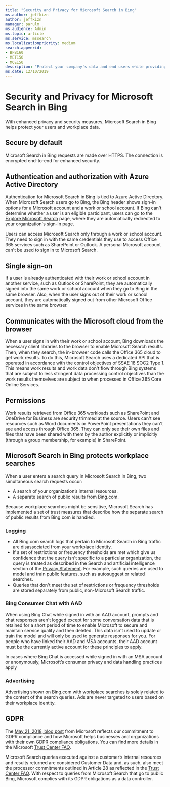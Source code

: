```yaml
---
title: "Security and Privacy for Microsoft Search in Bing"
ms.author: jeffkizn
author: jeffkizn
manager: parulm
ms.audience: Admin
ms.topic: article
ms.service: mssearch
ms.localizationpriority: medium
search.appverid:
- BFB160
- MET150
- MOE150
description: "Protect your company's data and end users while providing information to authorized users with Microsoft Search in Bing"
ms.date: 12/10/2019
---
```


# Security and Privacy for Microsoft Search in Bing

With enhanced privacy and security measures, Microsoft Search in Bing helps protect your users and workplace data.

## Secure by default

Microsoft Search in Bing requests are made over HTTPS. The connection is encrypted end-to-end for enhanced security.
  
## Authentication and authorization with Azure Active Directory

Authentication for Microsoft Search in Bing is tied to Azure Active Directory. When Microsoft Search users go to Bing, the Bing header shows sign-in options for a Microsoft account and a work or school account. If Bing can't determine whether a user is an eligible participant, users can go to the [Explore Microsoft Search](https://www.bing.com/business/explore) page, where they are automatically redirected to your organization's sign-in page.

Users can access Microsoft Search only through a work or school account. They need to sign in with the same credentials they use to access Office 365 services such as SharePoint or Outlook. A personal Microsoft account can't be used to sign in to Microsoft Search.

## Single sign-on

If a user is already authenticated with their work or school account in another service, such as Outlook or SharePoint, they are automatically signed into the same work or school account when they go to Bing in the same browser. Also, when the user signs out of their work or school account, they are automatically signed out from other Microsoft Office services in the same browser.
  
## Communicates with the Microsoft cloud from the browser

When a user signs in with their work or school account, Bing downloads the necessary client libraries to the browser to enable Microsoft Search results. Then, when they search, the in-browser code calls the Office 365 cloud to get work results. To do this, Microsoft Search uses a dedicated API that is operated in accordance with the control objectives of SSAE 18 SOC2 Type 1. This means work results and work data don't flow through Bing systems that are subject to less stringent data processing control objectives than the work results themselves are subject to when processed in Office 365 Core Online Services.
  
## Permissions

Work results retrieved from Office 365 workloads such as SharePoint and OneDrive for Business are security trimmed at the source. Users can't see resources such as Word documents or PowerPoint presentations they can't see and access through Office 365. They can only see their own files and files that have been shared with them by the author explicitly or implicitly (through a group membership, for example) in SharePoint.

## Microsoft Search in Bing protects workplace searches

When a user enters a search query in Microsoft Search in Bing, two simultaneous search requests occur:

- A search of your organization’s internal resources.
- A separate search of public results from Bing.com.

Because workplace searches might be sensitive, Microsoft Search has implemented a set of trust measures that describe how the separate search of public results from Bing.com is handled.

### Logging

- All Bing.com search logs that pertain to Microsoft Search in Bing traffic are disassociated from your workplace identity.
- If a set of restrictions or frequency thresholds are met which give us confidence that the query isn't specific to a particular organization, the query is treated as described in the Search and artificial intelligence section of the [Privacy Statement](https://privacy.microsoft.com/privacystatement). For example, such queries are used to model and train public features, such as autosuggest or related searches.
- Queries that don't meet the set of restrictions or frequency thresholds are stored separately from public, non-Microsoft Search traffic.

### Bing Consumer Chat with AAD

When using Bing Chat while signed in with an AAD account, prompts and chat responses aren't logged except for some conversation data that is retained for a short period of time to enable Microsoft to secure and maintain service quality and then deleted. This data isn't used to update or train the model and will only be used to generate responses for you. For people who have linked their AAD and MSA accounts, their AAD account must be the currently active account for these principles to apply.

In cases where Bing Chat is accessed while signed in with an MSA account or anonymously, Microsoft’s consumer privacy and data handling practices apply

### Advertising

Advertising shown on Bing.com with workplace searches is solely related to the content of the search queries. Ads are never targeted to users based on their workplace identity.

## GDPR

The [May 21, 2018, blog post](https://blogs.microsoft.com/on-the-issues/2018/05/21/microsofts-commitment-to-gdpr-privacy-and-putting-customers-in-control-of-their-own-data/) from Microsoft reflects our commitment to GDPR compliance and how Microsoft helps businesses and organizations with their own GDPR compliance obligations. You can find more details in the Microsoft [Trust Center FAQ](https://www.microsoft.com/trustcenter/privacy/gdpr/gdpr-faqs).

Microsoft Search queries executed against a customer’s internal resources and results returned are considered Customer Data and, as such, also  meet the processor commitments outlined in Article 28 as reflected in the [Trust Center FAQ](https://www.microsoft.com/trustcenter/privacy/gdpr/gdpr-faqs). With respect to queries from Microsoft Search that go to public Bing, Microsoft complies with its GDPR obligations as a data controller.
